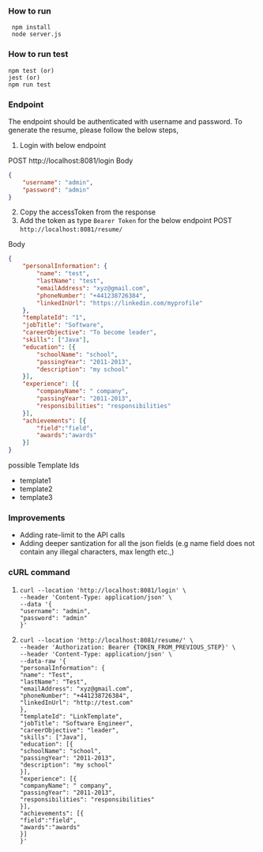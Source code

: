 ### How to run
```shell
 npm install
 node server.js
```

### How to run test
```shell
npm test (or)
jest (or)
npm run test
```

### Endpoint
The endpoint should be authenticated with username and password.
To generate the resume, please follow the below steps,
1) Login with below endpoint

POST http://localhost:8081/login
Body
```json
{
    "username": "admin",
    "password": "admin"
}
```
2) Copy the accessToken from the response
3) Add the token as type `Bearer Token` for the below endpoint
POST `http://localhost:8081/resume/`

Body
```json
{
    "personalInformation": {
        "name": "test",
        "lastName": "test",
        "emailAddress": "xyz@gmail.com",
        "phoneNumber": "+441238726384",
        "linkedInUrl": "https://linkedin.com/myprofile"
    },
    "templateId": "1",
    "jobTitle": "Software",
    "careerObjective": "To become leader",
    "skills": ["Java"],
    "education": [{
        "schoolName": "school",
        "passingYear": "2011-2013",
        "description": "my school"
    }],
    "experience": [{
        "companyName": " company",
        "passingYear": "2011-2013",
        "responsibilities": "responsibilities"
    }],
    "achievements": [{
        "field":"field",
        "awards":"awards"
    }]
}
```

possible Template Ids
* template1
* template2
* template3

### Improvements
* Adding rate-limit to the API calls
* Adding deeper santization for all the json fields (e.g name field does not contain any illegal characters, max length etc.,)

### cURL command
1. ```shell
   curl --location 'http://localhost:8081/login' \
   --header 'Content-Type: application/json' \
   --data '{
   "username": "admin",
   "password": "admin"
   }'
   ```
2. ```shell
   curl --location 'http://localhost:8081/resume/' \
   --header 'Authorization: Bearer {TOKEN_FROM_PREVIOUS_STEP}' \
   --header 'Content-Type: application/json' \
   --data-raw '{
   "personalInformation": {
   "name": "Test",
   "lastName": "Test",
   "emailAddress": "xyz@gmail.com",
   "phoneNumber": "+441238726384",
   "linkedInUrl": "http://test.com"
   },
   "templateId": "LinkTemplate",
   "jobTitle": "Software Engineer",
   "careerObjective": "leader",
   "skills": ["Java"],
   "education": [{
   "schoolName": "school",
   "passingYear": "2011-2013",
   "description": "my school"
   }],
   "experience": [{
   "companyName": " company",
   "passingYear": "2011-2013",
   "responsibilities": "responsibilities"
   }],
   "achievements": [{
   "field":"field",
   "awards":"awards"
   }]
   }'
   ```

